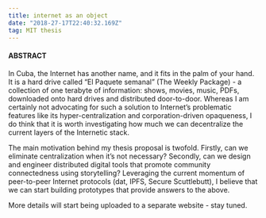 ```yaml
---
title: internet as an object
date: "2018-27-17T22:40:32.169Z"
tag: MIT thesis
---
```


#### ABSTRACT

In Cuba, the Internet has another name, and it fits in the palm of your hand. It is a hard drive called “El Paquete semanal” (The Weekly Package) - a collection of one terabyte of information: shows, movies, music, PDFs, downloaded onto hard drives and distributed door-to-door. Whereas I am certainly not advocating for such a solution to Internet’s problematic features like its hyper-centralization and corporation-driven opaqueness, I do think that it is worth investigating how much we can decentralize the current layers of the Internetic stack.

The main motivation behind my thesis proposal is twofold. Firstly, can we eliminate centralization when it’s not necessary? Secondly, can we design and engineer distributed digital tools that promote community connectedness using storytelling? Leveraging the current momentum of peer-to-peer Internet protocols (dat, IPFS, Secure Scuttlebutt), I believe that we can start building prototypes that provide answers to the above.

More details will start being uploaded to a separate website - stay tuned.
